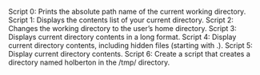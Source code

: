 Script 0: Prints the absolute path name of the current working directory.
Script 1: Displays the contents list of your current directory.
Script 2: Changes the working directory to the user’s home directory.
Script 3: Displays current directory contents in a long format.
Script 4: Display current directory contents, including hidden files (starting with .).
Script 5: Display current directory contents.
Script 6: Create a script that creates a directory named holberton in the /tmp/ directory.
